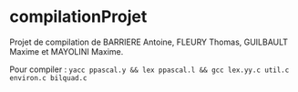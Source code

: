 # compilationProjet
Projet de  compilation de BARRIERE Antoine, FLEURY Thomas, GUILBAULT Maxime et MAYOLINI Maxime.

Pour compiler : `yacc ppascal.y && lex ppascal.l && gcc lex.yy.c util.c environ.c bilquad.c`
